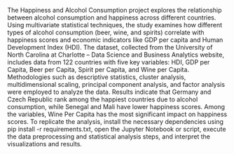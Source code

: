 The Happiness and Alcohol Consumption project explores the relationship between alcohol consumption and happiness across different countries. Using multivariate statistical techniques, the study examines how different types of alcohol consumption (beer, wine, and spirits) correlate with happiness scores and economic indicators like GDP per capita and Human Development Index (HDI). The dataset, collected from the University of North Carolina at Charlotte – Data Science and Business Analytics website, includes data from 122 countries with five key variables: HDI, GDP per Capita, Beer per Capita, Spirit per Capita, and Wine per Capita. Methodologies such as descriptive statistics, cluster analysis, multidimensional scaling, principal component analysis, and factor analysis were employed to analyze the data. Results indicate that Germany and Czech Republic rank among the happiest countries due to alcohol consumption, while Senegal and Mali have lower happiness scores. Among the variables, Wine Per Capita has the most significant impact on happiness scores. To replicate the analysis, install the necessary dependencies using pip install -r requirements.txt, open the Jupyter Notebook or script, execute the data preprocessing and statistical analysis steps, and interpret the visualizations and results.
